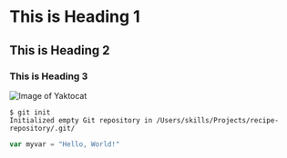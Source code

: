 # This is Heading 1
## This is Heading 2
### This is Heading 3

![Image of Yaktocat](https://octodex.github.com/images/yaktocat.png)


```
$ git init
Initialized empty Git repository in /Users/skills/Projects/recipe-repository/.git/
```

``` javascript
var myvar = "Hello, World!"
```
